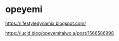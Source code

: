 # opeyemi

https://lifestyledynamix.blogspot.com/

https://lucid.blog/opeyemitaiwo.a/post/1566586998

